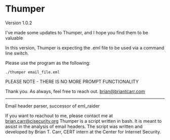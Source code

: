 # Thumper

Version 1.0.2

I've made some updates to Thumper, and I hope you find them to be valuable 

In this version, Thumper is expecting the .eml file to be used via a command line switch. 

Please use the program as the following:
	
	./thumper email_file.eml

PLEASE NOTE - THERE IS NO MORE PROMPT FUNCTIONALITY

Thank you. As always, feel free to reach out. brian@briantcarr.com

____________________________________________
Email header parser, successor of eml_raider

If you want to reachout to me, please contact me at brian.carr@cisecurity.org
Thumper is a script written in bash. It is meant to assist in the analysis of email headers. The script was written and developed by Brian T. Carr, CERT intern at the Center for Internet Security. 
